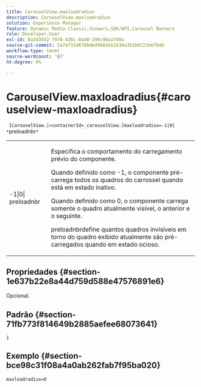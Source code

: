 ```yaml
---
title: CarouselView.maxloadradius
description: CarouselView.maxloadradius
solution: Experience Manager
feature: Dynamic Media Classic,Viewers,SDK/API,Carousel Banners
role: Developer,User
exl-id: 8a3d3d32-7970-420c-8ad8-296c9ba1f08a
source-git-commit: 5a7af31d6788ded908a5e1630a3b1b0723e6fb4b
workflow-type: tm+mt
source-wordcount: '67'
ht-degree: 0%

---
```


# CarouselView.maxloadradius{#carouselview-maxloadradius}

` [CarouselView.|<containerId>_carouselView.]maxloadradius=-1|0| *`preloadnbr`*`

<table id="table_B3B03B00DCF0466DB332E851F4DDF610"> 
 <tbody> 
  <tr> 
   <td> <p> <span class="codeph"> -1|0|<span class="varname"> preloadnbr</span></span> </p> </td> 
   <td> <p>Especifica o comportamento do carregamento prévio do componente. </p> <p>Quando definido como <span class="codeph"> -1</span>, o componente pré-carrega todos os quadros do carrossel quando está em estado inativo. </p> <p>Quando definido como <span class="codeph"> 0</span>, o componente carrega somente o quadro atualmente visível, o anterior e o seguinte. </p> <p><span class="codeph"><span class="varname"> preloadnbr</span></span>define quantos quadros invisíveis em torno do quadro exibido atualmente são pré-carregados quando em estado ocioso. </p> </td> 
  </tr> 
 </tbody> 
</table>

## Propriedades {#section-1e637b22e8a44d759d588e47576891e6}

Opcional.

## Padrão {#section-71fb773f814649b2885aefee68073641}

`1`

## Exemplo {#section-bce98c31f08a4a0ab262fab7f95ba020}

`maxloadradius=0`
